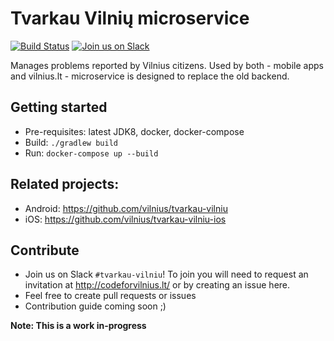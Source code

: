 # Tvarkau Vilnių microservice

[![Build Status](https://travis-ci.org/vilnius/tvarkau-vilniu-ms.svg)](https://travis-ci.org/vilnius/tvarkau-vilniu-ms)
[![Join us on Slack](https://img.shields.io/badge/slack-codeforvilnius%20%23tvarkau--vilniu-blue.svg)](https://codeforvilnius.slack.com)

Manages problems reported by Vilnius citizens. Used by both - mobile apps and vilnius.lt - microservice is designed to replace the old backend.

## Getting started

- Pre-requisites: latest JDK8, docker, docker-compose
- Build: `./gradlew build`
- Run: `docker-compose up --build`

## Related projects:

- Android: https://github.com/vilnius/tvarkau-vilniu
- iOS: https://github.com/vilnius/tvarkau-vilniu-ios

## Contribute

- Join us on Slack `#tvarkau-vilniu`! To join you will need to request an invitation at http://codeforvilnius.lt/ or by creating an issue here.
- Feel free to create pull requests or issues
- Contribution guide coming soon ;)

**Note: This is a work in-progress**
